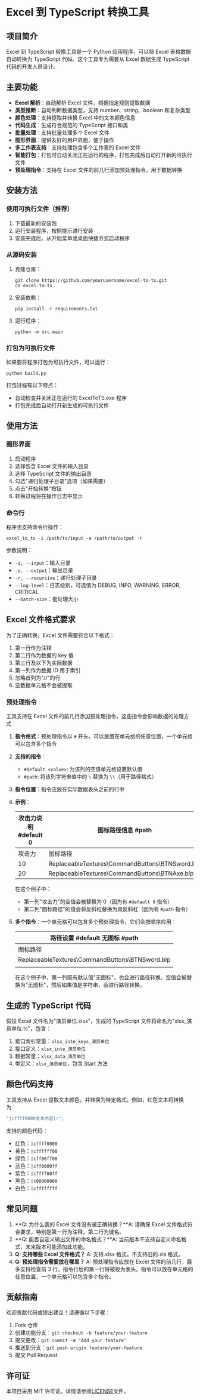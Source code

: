 # Excel 到 TypeScript 转换工具

## 项目简介

Excel 到 TypeScript 转换工具是一个 Python 应用程序，可以将 Excel 表格数据自动转换为 TypeScript 代码。这个工具专为需要从 Excel 数据生成 TypeScript 代码的开发人员设计。

## 主要功能

- **Excel 解析**：自动解析 Excel 文件，根据指定规则提取数据
- **类型推断**：自动判断数据类型，支持 number、string、boolean 和复杂类型
- **颜色处理**：支持提取并转换 Excel 中的文本颜色信息
- **代码生成**：生成符合规范的 TypeScript 接口和类
- **批量处理**：支持批量处理多个 Excel 文件
- **图形界面**：提供友好的用户界面，便于操作
- **多工作表支持**：支持处理包含多个工作表的 Excel 文件
- **智能打包**：打包时自动关闭正在运行的程序，打包完成后自动打开新的可执行文件
- **预处理指令**：支持在 Excel 文件的前几行添加预处理指令，用于数据转换

## 安装方法

### 使用可执行文件（推荐）

1. 下载最新的安装包
2. 运行安装程序，按照提示进行安装
3. 安装完成后，从开始菜单或桌面快捷方式启动程序

### 从源码安装

1. 克隆仓库：

   ```
   git clone https://github.com/yourusername/excel-to-ts.git
   cd excel-to-ts
   ```

2. 安装依赖：

   ```
   pip install -r requirements.txt
   ```

3. 运行程序：

   ```
   python -m src.main
   ```

### 打包为可执行文件

如果要将程序打包为可执行文件，可以运行：

```
python build.py
```

打包过程有以下特点：

- 自动检查并关闭正在运行的 ExcelToTS.exe 程序
- 打包完成后自动打开新生成的可执行文件

## 使用方法

### 图形界面

1. 启动程序
2. 选择包含 Excel 文件的输入目录
3. 选择 TypeScript 文件的输出目录
4. 勾选"递归处理子目录"选项（如果需要）
5. 点击"开始转换"按钮
6. 转换过程将在操作日志中显示

### 命令行

程序也支持命令行操作：

```
excel_to_ts -i /path/to/input -o /path/to/output -r
```

参数说明：

- `-i, --input`：输入目录
- `-o, --output`：输出目录
- `-r, --recursive`：递归处理子目录
- `--log-level`：日志级别，可选值为 DEBUG, INFO, WARNING, ERROR, CRITICAL
- `--batch-size`：批处理大小

## Excel 文件格式要求

为了正确转换，Excel 文件需要符合以下格式：

1. 第一行作为注释
2. 第二行作为数据的 key 值
3. 第三行及以下为实际数据
4. 第一列作为数据 ID 用于索引
5. 忽略首列为"//"的行
6. 空数据单元格不会被提取

### 预处理指令

工具支持在 Excel 文件的前几行添加预处理指令，这些指令会影响数据的处理方式：

1. **指令格式**：预处理指令以 `#` 开头，可以放置在单元格的任意位置，一个单元格可以包含多个指令
2. **支持的指令**：
   - `#default <value>`: 为该列的空值单元格设置默认值
   - `#path`: 将该列字符串值中的 `\` 替换为 `\\`（用于路径格式）
3. **指令位置**：指令应放在实际数据表头之前的行中
4. **示例**：

   | 攻击力说明 #default 0 | 图标路径信息 #path                              |
   | --------------------- | ----------------------------------------------- |
   | 攻击力                | 图标路径                                        |
   | 10                    | ReplaceableTextures\CommandButtons\BTNSword.blp |
   | 20                    | ReplaceableTextures\CommandButtons\BTNAxe.blp   |

   在这个例子中：

   - 第一列"攻击力"的空值会被替换为 0（因为有 `#default 0` 指令）
   - 第二列"图标路径"的值会将反斜杠替换为双反斜杠（因为有 `#path` 指令）

5. **多个指令**：一个单元格可以包含多个预处理指令，它们会按顺序应用：

   | 路径设置 #default 无图标 #path                  |
   | ----------------------------------------------- |
   | 图标路径                                        |
   | ReplaceableTextures\CommandButtons\BTNSword.blp |
   |                                                 |

   在这个例子中，第一列既有默认值"无图标"，也会进行路径转换。空值会被替换为"无图标"，然后如果值是字符串，会进行路径转换。

## 生成的 TypeScript 代码

假设 Excel 文件名为"演员单位.xlsx"，生成的 TypeScript 文件将命名为"xlsx\_演员单位.ts"，包含：

1. 接口索引常量：`xlsx_inte_keys_演员单位`
2. 接口定义：`xlsx_inte_演员单位`
3. 数据常量：`xlsx_data_演员单位`
4. 类定义：`xlsx_演员单位`，包含 Start 方法

## 颜色代码支持

工具支持从 Excel 提取文本颜色，并转换为特定格式。例如，红色文本将转换为：

```typescript
"|cffff0000文本内容|r";
```

支持的颜色代码：

- 红色：`|cffff0000`
- 黄色：`|cffffff00`
- 绿色：`|cff00ff00`
- 蓝色：`|cff0000ff`
- 紫色：`|cffff00ff`
- 黑色：`|c00000000`
- 白色：`|cffffffff`

## 常见问题

1. **Q: 为什么我的 Excel 文件没有被正确转换？**A: 请确保 Excel 文件格式符合要求，特别是第一行为注释，第二行为键名。
2. **Q: 能否自定义输出文件的命名格式？**A: 当前版本不支持自定义命名格式，未来版本可能添加此功能。
3. **Q: 支持哪些 Excel 文件格式？**
   A: 支持.xlsx 格式，不支持旧的.xls 格式。
4. **Q: 预处理指令需要放在哪里？**
   A: 预处理指令应放在 Excel 文件的前几行，最多支持检查前 3 行。指令行后的第一行将被视为表头。指令可以放在单元格的任意位置，一个单元格可以包含多个指令。

## 贡献指南

欢迎贡献代码或提出建议！请遵循以下步骤：

1. Fork 仓库
2. 创建功能分支：`git checkout -b feature/your-feature`
3. 提交更改：`git commit -m 'Add your feature'`
4. 推送到分支：`git push origin feature/your-feature`
5. 提交 Pull Request

## 许可证

本项目采用 MIT 许可证。详情请参阅[LICENSE](LICENSE)文件。
